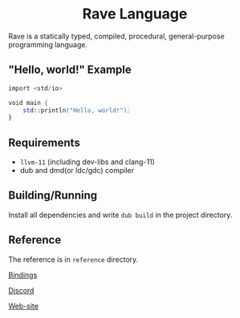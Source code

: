 <h1 align="center">Rave Language</h1>

Rave is a statically typed, compiled, procedural, general-purpose programming language.

## "Hello, world!" Example

```nasm
import <std/io>

void main {
    std::println("Hello, world!");
}
```

## Requirements

* `llvm-11` (including dev-libs and clang-11)
* dub and dmd(or ldc/gdc) compiler

## Building/Running

Install all dependencies and write `dub build` in the project directory.

## Reference

The reference is in `reference` directory.

<a href="https://github.com/Ttimofeyka/Rave/blob/main/bindings.md">Bindings</a>

<a href="https://discord.gg/AfEtyArvsM">Discord</a>

<a href="https://www.ravelang.tk/">Web-site</a>

